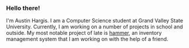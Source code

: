 ### Hello there!

I'm Austin Hargis. I am a Computer Science student at Grand Valley State University. Currently, I am working on a number of projects in school and outside. My most notable project of late is [hammer](https://github.com/austinhargis/hammer), an inventory management system that I am working on with the help of a friend. 
